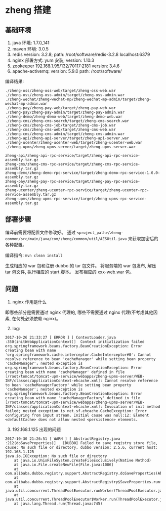 # zheng 搭建

## 基础环境

1. java 环境: 1.7.0_141
2. maven 环境: 3.0.5
3. redis version: 3.2.8; path: /root/software/redis-3.2.8 localhost:6379
4. nginx 部署方式: yum 安装; version: 1.10.3
5. zookeeper 192.168.1.95/132/70117:2181 version: 3.4.6
6. apache-activemq: version: 5.9.0  path: /root/software/

编译结果:
```
./zheng-oss/zheng-oss-web/target/zheng-oss-web.war
./zheng-oss/zheng-oss-admin/target/zheng-oss-admin.war
./zheng-wechat/zheng-wechat-mp/zheng-wechat-mp-admin/target/zheng-wechat-mp-admin.war
./zheng-pay/zheng-pay-web/target/zheng-pay-web.war
./zheng-pay/zheng-pay-admin/target/zheng-pay-admin.war
./zheng-demo/zheng-demo-web/target/zheng-demo-web.war
./zheng-cms/zheng-cms-search/target/zheng-cms-search.war
./zheng-cms/zheng-cms-job/target/zheng-cms-job.war
./zheng-cms/zheng-cms-web/target/zheng-cms-web.war
./zheng-cms/zheng-cms-admin/target/zheng-cms-admin.war
./zheng-api/zheng-api-server/target/zheng-api-server.war
./zheng-ucenter/zheng-ucenter-web/target/zheng-ucenter-web.war
./zheng-upms/zheng-upms-server/target/zheng-upms-server.war
```

```
zheng-api/zheng-api-rpc-service/target/zheng-api-rpc-service-assembly.tar.gz
zheng-cms/zheng-cms-rpc-service/target/zheng-cms-rpc-service-assembly.tar.gz
zheng-demo/zheng-demo-rpc-service/target/zheng-demo-rpc-service-1.0.0-assembly.tar.gz
zheng-pay/zheng-pay-rpc-service/target/zheng-pay-rpc-service-assembly.tar.gz
zheng-ucenter/zheng-ucenter-rpc-service/target/zheng-ucenter-rpc-service-assembly.tar.gz
zheng-upms/zheng-upms-rpc-service/target/zheng-upms-rpc-service-assembly.tar.gz
```

## 部署步骤

编译前需要将配置文件修改好。
通过 `<project_path>/zheng-common/src/main/java/com/zheng/common/util/AESUtil.java` 来获取加密后的各种配置。

编译指令: `mvn clean install`

生成相应的 war 包和注册 dubbo 的 tar 包文件。
将服务端的 war 包发布, 解压 tar 包文件, 执行相应的 start 脚本。
发布相应的 xxx-web.war 包。


## 问题

1. nginx 作用是什么

即哪些部分是需要通过 nginx 代理的, 哪些不需要通过 nginx 代理(不考虑其他因素, 在何处必须依赖 nginx)。

2. log:

```
2017-10-26 21:33:27 [ ERROR ] [ ContextLoader.java :350(initWebApplicationContext)]  Context initialization failed
org.springframework.beans.factory.BeanCreationException: Error creating bean with name 'org.springframework.cache.interceptor.CacheInterceptor#0': Cannot resolve reference to bean 'cacheManager' while setting bean property 'cacheManager'; nested exception is org.springframework.beans.factory.BeanCreationException: Error creating bean with name 'cacheManager' defined in file [/root/tomcat/tomcat-upm-service/webapps/zheng-upms-server/WEB-INF/classes/applicationContext-ehcache.xml]: Cannot resolve reference to bean 'cacheManagerFactory' while setting bean property 'cacheManager'; nested exception is org.springframework.beans.factory.BeanCreationException: Error creating bean with name 'cacheManagerFactory' defined in file [/root/tomcat/tomcat-upm-service/webapps/zheng-upms-server/WEB-INF/classes/applicationContext-ehcache.xml]: Invocation of init method failed; nested exception is net.sf.ehcache.CacheException: Error configuring from input stream. Initial cause was null:12: Element <defaultCache> does not allow nested <persistence> elements.
```

3. 192.168.1.125 出现的问题

```
2017-10-30 21:26:51 [ WARN ] [ AbstractRegistry.java :212(doSaveProperties)]   [DUBBO] Failed to save registry store file, cause: No such file or directory, dubbo version: 2.5.6, current host: 192.168.1.125
java.io.IOException: No such file or directory
	at java.io.UnixFileSystem.createFileExclusively(Native Method)
	at java.io.File.createNewFile(File.java:1006)
	at com.alibaba.dubbo.registry.support.AbstractRegistry.doSaveProperties(AbstractRegistry.java:176)
	at com.alibaba.dubbo.registry.support.AbstractRegistry$SaveProperties.run(AbstractRegistry.java:518)
	at java.util.concurrent.ThreadPoolExecutor.runWorker(ThreadPoolExecutor.java:1145)
	at java.util.concurrent.ThreadPoolExecutor$Worker.run(ThreadPoolExecutor.java:615)
	at java.lang.Thread.run(Thread.java:745)
```
